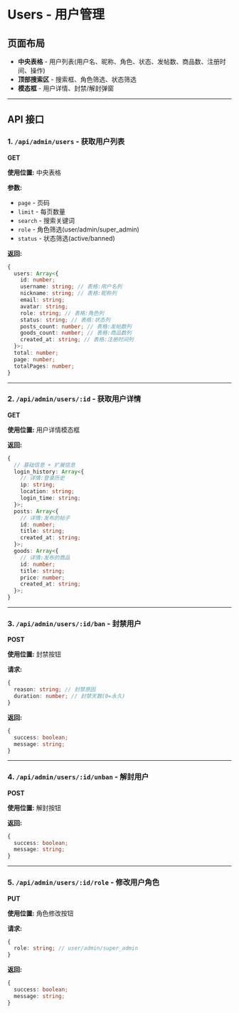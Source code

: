 # Users - 用户管理

## 页面布局

- **中央表格** - 用户列表(用户名、昵称、角色、状态、发帖数、商品数、注册时间、操作)
- **顶部搜索区** - 搜索框、角色筛选、状态筛选
- **模态框** - 用户详情、封禁/解封弹窗

---

## API 接口

### 1. `/api/admin/users` - 获取用户列表

**GET**

**使用位置:** 中央表格

**参数:**

- `page` - 页码
- `limit` - 每页数量
- `search` - 搜索关键词
- `role` - 角色筛选(user/admin/super_admin)
- `status` - 状态筛选(active/banned)

**返回:**

```typescript
{
  users: Array<{
    id: number;
    username: string; // 表格:用户名列
    nickname: string; // 表格:昵称列
    email: string;
    avatar: string;
    role: string; // 表格:角色列
    status: string; // 表格:状态列
    posts_count: number; // 表格:发帖数列
    goods_count: number; // 表格:商品数列
    created_at: string; // 表格:注册时间列
  }>;
  total: number;
  page: number;
  totalPages: number;
}
```

---

### 2. `/api/admin/users/:id` - 获取用户详情

**GET**

**使用位置:** 用户详情模态框

**返回:**

```typescript
{
  // 基础信息 + 扩展信息
  login_history: Array<{
    // 详情:登录历史
    ip: string;
    location: string;
    login_time: string;
  }>;
  posts: Array<{
    // 详情:发布的帖子
    id: number;
    title: string;
    created_at: string;
  }>;
  goods: Array<{
    // 详情:发布的商品
    id: number;
    title: string;
    price: number;
    created_at: string;
  }>;
}
```

---

### 3. `/api/admin/users/:id/ban` - 封禁用户

**POST**

**使用位置:** 封禁按钮

**请求:**

```typescript
{
  reason: string; // 封禁原因
  duration: number; // 封禁天数(0=永久)
}
```

**返回:**

```typescript
{
  success: boolean;
  message: string;
}
```

---

### 4. `/api/admin/users/:id/unban` - 解封用户

**POST**

**使用位置:** 解封按钮

**返回:**

```typescript
{
  success: boolean;
  message: string;
}
```

---

### 5. `/api/admin/users/:id/role` - 修改用户角色

**PUT**

**使用位置:** 角色修改按钮

**请求:**

```typescript
{
  role: string; // user/admin/super_admin
}
```

**返回:**

```typescript
{
  success: boolean;
  message: string;
}
```
